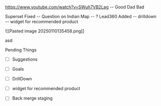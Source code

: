 https://www.youtube.com/watch?v=SWuh7VB2Lag -- Good Dad Bad 


Superset Fixed -- 
Question on Indian Map -- ?
Lead360 Added -- 
drilldown -- 
widget for recommended product


![[Pasted image 20250110135458.png]]


asd

Pending Things

- [ ] Suggestions
- [ ] Goals
- [ ] DrillDown
- [ ] widget for recommended product
- [ ] Back merge staging 


